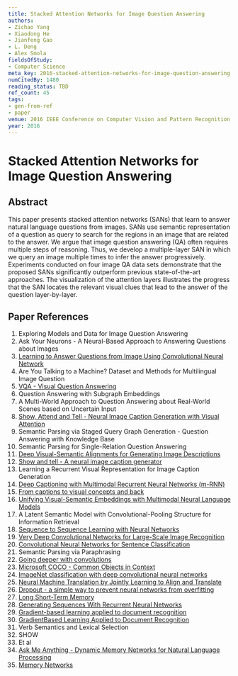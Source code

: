 ```yaml
---
title: Stacked Attention Networks for Image Question Answering
authors:
- Zichao Yang
- Xiaodong He
- Jianfeng Gao
- L. Deng
- Alex Smola
fieldsOfStudy:
- Computer Science
meta_key: 2016-stacked-attention-networks-for-image-question-answering
numCitedBy: 1480
reading_status: TBD
ref_count: 45
tags:
- gen-from-ref
- paper
venue: 2016 IEEE Conference on Computer Vision and Pattern Recognition (CVPR)
year: 2016
---
```


# Stacked Attention Networks for Image Question Answering

## Abstract

This paper presents stacked attention networks (SANs) that learn to answer natural language questions from images. SANs use semantic representation of a question as query to search for the regions in an image that are related to the answer. We argue that image question answering (QA) often requires multiple steps of reasoning. Thus, we develop a multiple-layer SAN in which we query an image multiple times to infer the answer progressively. Experiments conducted on four image QA data sets demonstrate that the proposed SANs significantly outperform previous state-of-the-art approaches. The visualization of the attention layers illustrates the progress that the SAN locates the relevant visual clues that lead to the answer of the question layer-by-layer.

## Paper References

1. Exploring Models and Data for Image Question Answering
2. Ask Your Neurons - A Neural-Based Approach to Answering Questions about Images
3. [Learning to Answer Questions from Image Using Convolutional Neural Network](2016-learning-to-answer-questions-from-image-using-convolutional-neural-network)
4. Are You Talking to a Machine? Dataset and Methods for Multilingual Image Question
5. [VQA - Visual Question Answering](2015-vqa-visual-question-answering)
6. Question Answering with Subgraph Embeddings
7. A Multi-World Approach to Question Answering about Real-World Scenes based on Uncertain Input
8. [Show, Attend and Tell - Neural Image Caption Generation with Visual Attention](2015-show-attend-and-tell-neural-image-caption-generation-with-visual-attention)
9. Semantic Parsing via Staged Query Graph Generation - Question Answering with Knowledge Base
10. Semantic Parsing for Single-Relation Question Answering
11. [Deep Visual-Semantic Alignments for Generating Image Descriptions](2017-deep-visual-semantic-alignments-for-generating-image-descriptions)
12. [Show and tell - A neural image caption generator](2015-show-and-tell-a-neural-image-caption-generator)
13. Learning a Recurrent Visual Representation for Image Caption Generation
14. [Deep Captioning with Multimodal Recurrent Neural Networks (m-RNN)](2015-deep-captioning-with-multimodal-recurrent-neural-networks-m-rnn)
15. [From captions to visual concepts and back](2015-from-captions-to-visual-concepts-and-back)
16. [Unifying Visual-Semantic Embeddings with Multimodal Neural Language Models](2014-unifying-visual-semantic-embeddings-with-multimodal-neural-language-models)
17. A Latent Semantic Model with Convolutional-Pooling Structure for Information Retrieval
18. [Sequence to Sequence Learning with Neural Networks](2014-sequence-to-sequence-learning-with-neural-networks)
19. [Very Deep Convolutional Networks for Large-Scale Image Recognition](2015-very-deep-convolutional-networks-for-large-scale-image-recognition)
20. [Convolutional Neural Networks for Sentence Classification](2014-convolutional-neural-networks-for-sentence-classification)
21. Semantic Parsing via Paraphrasing
22. [Going deeper with convolutions](2015-going-deeper-with-convolutions)
23. [Microsoft COCO - Common Objects in Context](2014-microsoft-coco-common-objects-in-context)
24. [ImageNet classification with deep convolutional neural networks](2012-imagenet-classification-with-deep-convolutional-neural-networks)
25. [Neural Machine Translation by Jointly Learning to Align and Translate](2015-neural-machine-translation-by-jointly-learning-to-align-and-translate)
26. [Dropout - a simple way to prevent neural networks from overfitting](2014-dropout-a-simple-way-to-prevent-neural-networks-from-overfitting)
27. [Long Short-Term Memory](1997-long-short-term-memory)
28. [Generating Sequences With Recurrent Neural Networks](2013-generating-sequences-with-recurrent-neural-networks)
29. [Gradient-based learning applied to document recognition](1998-gradient-based-learning-applied-to-document-recognition)
30. [GradientBased Learning Applied to Document Recognition](2001-gradientbased-learning-applied-to-document-recognition)
31. Verb Semantics and Lexical Selection
32. SHOW
33. Et al
34. [Ask Me Anything - Dynamic Memory Networks for Natural Language Processing](2016-ask-me-anything-dynamic-memory-networks-for-natural-language-processing)
35. [Memory Networks](2015-memory-networks)
